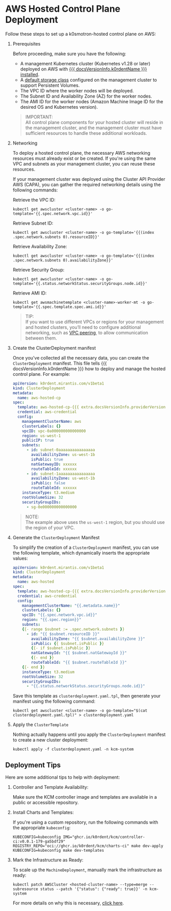 # AWS Hosted Control Plane Deployment

Follow these steps to set up a k0smotron-hosted control plane on AWS: 

1. Prerequisites

    Before proceeding, make sure you have the following:

    * A management Kubernetes cluster (Kubernetes v1.28 or later) deployed on AWS with [{{{ docsVersionInfo.k0rdentName }}} installed](../installation/install-k0rdent.md).
    * A [default storage class](https://kubernetes.io/docs/tasks/administer-cluster/change-default-storage-class/) configured on the management cluster to support Persistent Volumes.
    * The VPC ID where the worker nodes will be deployed.
    * The Subnet ID and Availability Zone (AZ) for the worker nodes.
    * The AMI ID for the worker nodes (Amazon Machine Image ID for the desired OS and Kubernetes version).

    > IMPORTANT:  
    > All control plane components for your hosted cluster will reside in the management cluster, and the management cluster 
    > must have sufficient resources to handle these additional workloads.

2. Networking

    To deploy a hosted control plane, the necessary AWS networking resources must already exist or be created. If you're 
    using the same VPC and subnets as your management cluster, you can reuse these resources.

    If your management cluster was deployed using the Cluster API Provider AWS (CAPA), you can gather the required 
    networking details using the following commands:

    Retrieve the VPC ID:
    ```shell
    kubectl get awscluster <cluster-name> -o go-template='{{.spec.network.vpc.id}}'
    ```

    Retrieve Subnet ID:
    ```shell
    kubectl get awscluster <cluster-name> -o go-template='{{(index .spec.network.subnets 0).resourceID}}'
    ```

    Retrieve Availability Zone:
    ```shell
    kubectl get awscluster <cluster-name> -o go-template='{{(index .spec.network.subnets 0).availabilityZone}}'
    ```

    Retrieve Security Group:
    ```shell
    kubectl get awscluster <cluster-name> -o go-template='{{.status.networkStatus.securityGroups.node.id}}'
    ```

    Retrieve AMI ID:
    ```shell
    kubectl get awsmachinetemplate <cluster-name>-worker-mt -o go-template='{{.spec.template.spec.ami.id}}'
    ```

    > TIP:  
    > If you want to use different VPCs or regions for your management and hosted clusters, you’ll need to configure additional networking, such as [VPC peering](https://docs.aws.amazon.com/whitepapers/latest/building-scalable-secure-multi-vpc-network-infrastructure/vpc-peering.html), to allow communication between them.


3. Create the ClusterDeployment manifest

    Once you've collected all the necessary data, you can create the `ClusterDeployment` manifest. This file tells {{{ docsVersionInfo.k0rdentName }}} how to 
    deploy and manage the hosted control plane. For example:

    ```yaml
    apiVersion: k0rdent.mirantis.com/v1beta1
    kind: ClusterDeployment
    metadata:
      name: aws-hosted-cp
    spec:
      template: aws-hosted-cp-{{{ extra.docsVersionInfo.providerVersions.dashVersions.awsHostedCpCluster }}}
      credential: aws-credential
      config:
        managementClusterName: aws
        clusterLabels: {}
        vpcID: vpc-0a000000000000000
        region: us-west-1
        publicIP: true
        subnets:
          - id: subnet-0aaaaaaaaaaaaaaaa
            availabilityZone: us-west-1b
            isPublic: true
            natGatewayID: xxxxxx
            routeTableId: xxxxxx
          - id: subnet-1aaaaaaaaaaaaaaaa
            availabilityZone: us-west-1b
            isPublic: false
            routeTableId: xxxxxx
        instanceType: t3.medium
        rootVolumeSize: 32
        securityGroupIDs:
          - sg-0e000000000000000
    ```

    > NOTE:  
    > The example above uses the `us-west-1` region, but you should use the region of your VPC.

4. Generate the `ClusterDeployment` Manifest

    To simplify the creation of a `ClusterDeployment` manifest, you can use the following template, which dynamically 
    inserts the appropriate values:
    ```yaml
    apiVersion: k0rdent.mirantis.com/v1beta1
    kind: ClusterDeployment
    metadata:
      name: aws-hosted
    spec:
      template: aws-hosted-cp-{{{ extra.docsVersionInfo.providerVersions.dashVersions.awsHostedCpCluster }}}
      credential: aws-credential
      config:
        managementClusterName: "{{.metadata.name}}"
        clusterLabels: {}
        vpcID: "{{.spec.network.vpc.id}}"
        region: "{{.spec.region}}"
        subnets:
        {{- range $subnet := .spec.network.subnets }}
          - id: "{{ $subnet.resourceID }}"
            availabilityZone: "{{ $subnet.availabilityZone }}"
            isPublic: {{ $subnet.isPublic }}
            {{- if $subnet.isPublic }}
            natGatewayId: "{{ $subnet.natGatewayId }}"
            {{- end }}
            routeTableId: "{{ $subnet.routeTableId }}"
        {{- end }}
        instanceType: t3.medium
        rootVolumeSize: 32        
        securityGroupIDs:
          - "{{.status.networkStatus.securityGroups.node.id}}"
    ```

    Save this template as `clusterdeployment.yaml.tpl`, then generate your manifest using the following command:

    ```shell
    kubectl get awscluster <cluster-name> -o go-template="$(cat clusterdeployment.yaml.tpl)" > clusterdeployment.yaml
    ```

5. Apply the `ClusterTemplate`

    Nothing actually happens until you apply the `ClusterDeployment` manifest to create a new cluster deployment:

    ```shell
    kubectl apply -f clusterdeployment.yaml -n kcm-system
    ```

## Deployment Tips

Here are some additional tips to help with deployment:

1. Controller and Template Availability:

    Make sure the KCM controller image and templates are available in a public or accessible repository.

2. Install Charts and Templates:

    If you're using a custom repository, run the following commands with the appropriate `kubeconfig`:

    ```shell
    KUBECONFIG=kubeconfig IMG="ghcr.io/k0rdent/kcm/controller-ci:v0.0.1-179-ga5bdf29" REGISTRY_REPO="oci://ghcr.io/k0rdent/kcm/charts-ci" make dev-apply
    KUBECONFIG=kubeconfig make dev-templates
    ```

3. Mark the Infrastructure as Ready:

    To scale up the `MachineDeployment`, manually mark the infrastructure as ready:
    ```shell
    kubectl patch AWSCluster <hosted-cluster-name> --type=merge --subresource status --patch '{"status": {"ready": true}}' -n kcm-system
    ```
    For more details on why this is necessary, [click here](https://docs.k0smotron.io/stable/capi-aws/#:~:text=As%20we%20are%20using%20self%2Dmanaged%20infrastructure%20we%20need%20to%20manually%20mark%20the%20infrastructure%20ready.%20This%20can%20be%20accomplished%20using%20the%20following%20command).
